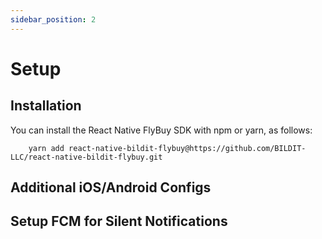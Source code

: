 ```yaml
---
sidebar_position: 2
---
```


# Setup

## Installation

You can install the React Native FlyBuy SDK with npm or yarn, as follows:

```shell
    yarn add react-native-bildit-flybuy@https://github.com/BILDIT-LLC/react-native-bildit-flybuy.git
```

## Additional iOS/Android Configs

## Setup FCM for Silent Notifications
